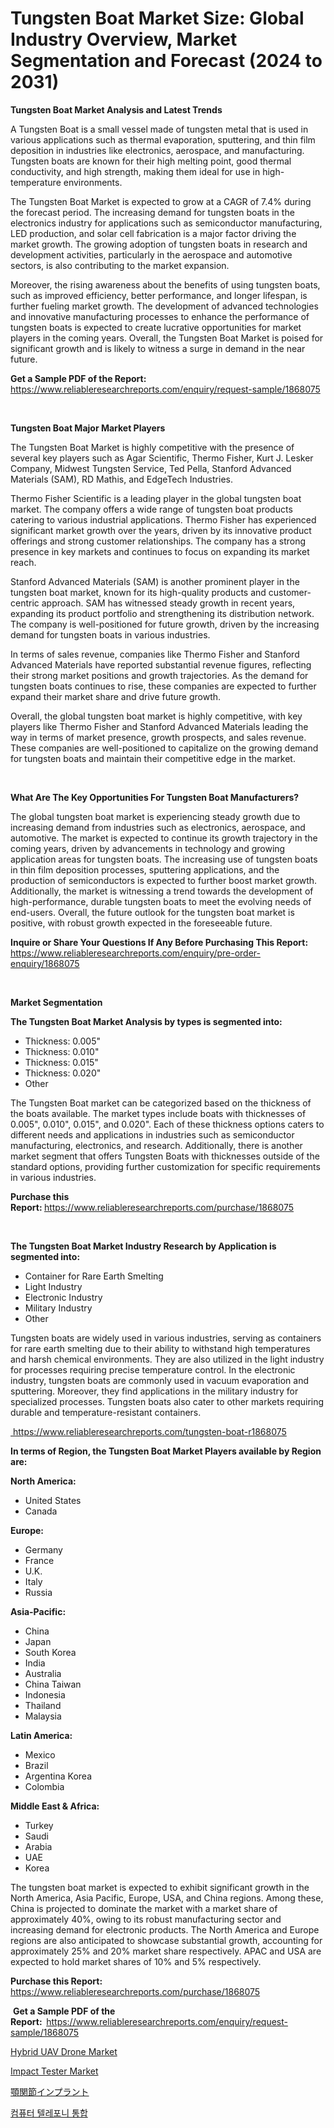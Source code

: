 <p><h1>Tungsten Boat Market Size: Global Industry Overview, Market Segmentation and Forecast (2024 to 2031)</h1></p><p><strong>Tungsten Boat Market Analysis and Latest Trends</strong></p>
<p><p>A Tungsten Boat is a small vessel made of tungsten metal that is used in various applications such as thermal evaporation, sputtering, and thin film deposition in industries like electronics, aerospace, and manufacturing. Tungsten boats are known for their high melting point, good thermal conductivity, and high strength, making them ideal for use in high-temperature environments.</p><p>The Tungsten Boat Market is expected to grow at a CAGR of 7.4% during the forecast period. The increasing demand for tungsten boats in the electronics industry for applications such as semiconductor manufacturing, LED production, and solar cell fabrication is a major factor driving the market growth. The growing adoption of tungsten boats in research and development activities, particularly in the aerospace and automotive sectors, is also contributing to the market expansion.</p><p>Moreover, the rising awareness about the benefits of using tungsten boats, such as improved efficiency, better performance, and longer lifespan, is further fueling market growth. The development of advanced technologies and innovative manufacturing processes to enhance the performance of tungsten boats is expected to create lucrative opportunities for market players in the coming years. Overall, the Tungsten Boat Market is poised for significant growth and is likely to witness a surge in demand in the near future.</p></p>
<p><strong>Get a Sample PDF of the Report:&nbsp;</strong> <a href="https://www.reliableresearchreports.com/enquiry/request-sample/1868075">https://www.reliableresearchreports.com/enquiry/request-sample/1868075</a></p>
<p>&nbsp;</p>
<p><strong>Tungsten Boat Major Market Players</strong></p>
<p><p>The Tungsten Boat Market is highly competitive with the presence of several key players such as Agar Scientific, Thermo Fisher, Kurt J. Lesker Company, Midwest Tungsten Service, Ted Pella, Stanford Advanced Materials (SAM), RD Mathis, and EdgeTech Industries.</p><p>Thermo Fisher Scientific is a leading player in the global tungsten boat market. The company offers a wide range of tungsten boat products catering to various industrial applications. Thermo Fisher has experienced significant market growth over the years, driven by its innovative product offerings and strong customer relationships. The company has a strong presence in key markets and continues to focus on expanding its market reach.</p><p>Stanford Advanced Materials (SAM) is another prominent player in the tungsten boat market, known for its high-quality products and customer-centric approach. SAM has witnessed steady growth in recent years, expanding its product portfolio and strengthening its distribution network. The company is well-positioned for future growth, driven by the increasing demand for tungsten boats in various industries.</p><p>In terms of sales revenue, companies like Thermo Fisher and Stanford Advanced Materials have reported substantial revenue figures, reflecting their strong market positions and growth trajectories. As the demand for tungsten boats continues to rise, these companies are expected to further expand their market share and drive future growth.</p><p>Overall, the global tungsten boat market is highly competitive, with key players like Thermo Fisher and Stanford Advanced Materials leading the way in terms of market presence, growth prospects, and sales revenue. These companies are well-positioned to capitalize on the growing demand for tungsten boats and maintain their competitive edge in the market.</p></p>
<p>&nbsp;</p>
<p><strong>What Are The Key Opportunities For Tungsten Boat Manufacturers?</strong></p>
<p><p>The global tungsten boat market is experiencing steady growth due to increasing demand from industries such as electronics, aerospace, and automotive. The market is expected to continue its growth trajectory in the coming years, driven by advancements in technology and growing application areas for tungsten boats. The increasing use of tungsten boats in thin film deposition processes, sputtering applications, and the production of semiconductors is expected to further boost market growth. Additionally, the market is witnessing a trend towards the development of high-performance, durable tungsten boats to meet the evolving needs of end-users. Overall, the future outlook for the tungsten boat market is positive, with robust growth expected in the foreseeable future.</p></p>
<p><strong>Inquire or Share Your Questions If Any Before Purchasing This Report:</strong> <a href="https://www.reliableresearchreports.com/enquiry/pre-order-enquiry/1868075">https://www.reliableresearchreports.com/enquiry/pre-order-enquiry/1868075</a></p>
<p>&nbsp;</p>
<p><strong>Market Segmentation</strong></p>
<p><strong>The Tungsten Boat Market Analysis by types is segmented into:</strong></p>
<p><ul><li>Thickness: 0.005"</li><li>Thickness: 0.010"</li><li>Thickness: 0.015"</li><li>Thickness: 0.020"</li><li>Other</li></ul></p>
<p><p>The Tungsten Boat market can be categorized based on the thickness of the boats available. The market types include boats with thicknesses of 0.005", 0.010", 0.015", and 0.020". Each of these thickness options caters to different needs and applications in industries such as semiconductor manufacturing, electronics, and research. Additionally, there is another market segment that offers Tungsten Boats with thicknesses outside of the standard options, providing further customization for specific requirements in various industries.</p></p>
<p><strong>Purchase this Report:&nbsp;</strong><a href="https://www.reliableresearchreports.com/purchase/1868075">https://www.reliableresearchreports.com/purchase/1868075</a></p>
<p>&nbsp;</p>
<p><strong>The Tungsten Boat Market Industry Research by Application is segmented into:</strong></p>
<p><ul><li>Container for Rare Earth Smelting</li><li>Light Industry</li><li>Electronic Industry</li><li>Military Industry</li><li>Other</li></ul></p>
<p><p>Tungsten boats are widely used in various industries, serving as containers for rare earth smelting due to their ability to withstand high temperatures and harsh chemical environments. They are also utilized in the light industry for processes requiring precise temperature control. In the electronic industry, tungsten boats are commonly used in vacuum evaporation and sputtering. Moreover, they find applications in the military industry for specialized processes. Tungsten boats also cater to other markets requiring durable and temperature-resistant containers.</p></p>
<p><a href="https://www.reliableresearchreports.com/tungsten-boat-r1868075">&nbsp;https://www.reliableresearchreports.com/tungsten-boat-r1868075</a></p>
<p><strong>In terms of Region, the Tungsten Boat Market Players available by Region are:</strong></p>
<p>
    <p> <strong> North America: </strong>
        <ul>
            <li>United States</li>
            <li>Canada</li>
        </ul>
        </p> 
    <p> <strong> Europe: </strong>
        <ul>
            <li>Germany</li>
            <li>France</li>
            <li>U.K.</li>
            <li>Italy</li>
            <li>Russia</li>
        </ul>
        </p> 
    <p> <strong> Asia-Pacific: </strong>
        <ul>
            <li>China</li>
            <li>Japan</li>
            <li>South Korea</li>
            <li>India</li>
            <li>Australia</li>
            <li>China Taiwan</li>
            <li>Indonesia</li>
            <li>Thailand</li>
            <li>Malaysia</li>
        </ul>
        </p> 
    <p> <strong> Latin America: </strong>
        <ul>
            <li>Mexico</li>
            <li>Brazil</li>
            <li>Argentina Korea</li>
            <li>Colombia</li>
        </ul>
        </p> 
    <p> <strong> Middle East & Africa: </strong>
        <ul>
            <li>Turkey</li>
            <li>Saudi</li>
            <li>Arabia</li>
            <li>UAE</li>
            <li>Korea</li>
        </ul>
    </p>
    </p>
<p><p>The tungsten boat market is expected to exhibit significant growth in the North America, Asia Pacific, Europe, USA, and China regions. Among these, China is projected to dominate the market with a market share of approximately 40%, owing to its robust manufacturing sector and increasing demand for electronic products. The North America and Europe regions are also anticipated to showcase substantial growth, accounting for approximately 25% and 20% market share respectively. APAC and USA are expected to hold market shares of 10% and 5% respectively.</p></p>
<p><strong>Purchase this Report: </strong><a href="https://www.reliableresearchreports.com/purchase/1868075">https://www.reliableresearchreports.com/purchase/1868075</a></p>
<p>&nbsp;<strong>Get a Sample PDF of the Report:&nbsp;&nbsp;</strong><a href="https://www.reliableresearchreports.com/enquiry/request-sample/1868075">https://www.reliableresearchreports.com/enquiry/request-sample/1868075</a></p>
<p><strong></strong></p>
<p><p><a href="https://github.com/lylyparadise/Market-Research-Report-List-4/blob/main/hybrid-uav-drone-market.md">Hybrid UAV Drone Market</a></p><p><a href="https://github.com/johnbach50/Market-Research-Report-List-4/blob/main/impact-tester-market.md">Impact Tester Market</a></p><p><a href="https://github.com/BrionnaBoyle/Market-Research-Report-List-1/blob/main/5132232157369.md">顎関節インプラント</a></p><p><a href="https://github.com/KellyLyncyh543964/Market-Research-Report-List-2/blob/main/5598647168712.md">컴퓨터 텔레포니 통합</a></p></p>